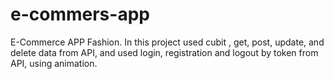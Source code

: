 # e-commers-app
E-Commerce APP Fashion. In this project used cubit , get, post, update, and delete data from API, and used login, registration and logout by token from API, using animation.
